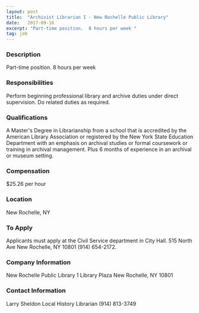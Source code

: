 ```yaml
---
layout: post
title:  "Archivist Librarian I - New Rochelle Public Library"
date:   2017-09-16
excerpt: "Part-time position.  8 hours per week "
tag: job
---
```


### Description   

Part-time position.  8 hours per week 


### Responsibilities   

Perform beginning professional library and archive duties under direct supervision.  Do related duties as required. 


### Qualifications   

A Master's Degree in Librarianship from a school that is accredited by the American Library Association or registered by the New York State Education Department with an emphasis on archival studies or formal coursework or training in archival management.  Plus 6 months of experience in an archival or museum setting.


### Compensation   

$25.26 per hour


### Location   

New Rochelle, NY




### To Apply   

Applicants must apply at the Civil Service department in City Hall.  515 North Ave New Rochelle, NY 10801 (914) 654-2172.


### Company Information   

New Rochelle Public Library 1 Library Plaza New Rochelle, NY 10801


### Contact Information   

Larry Sheldon Local History Librarian (914) 813-3749

